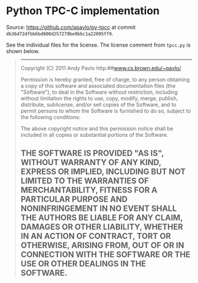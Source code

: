# Python TPC-C implementation

Source: https://github.com/apavlo/py-tpcc at commit
`db36d72dfbb6bd800d257279be9bbc1a22095ff9`.

See the individual files for the license. The license comment from `tpcc.py` is
shown below.

> -----------------------------------------------------------------------
> Copyright (C) 2011
> Andy Pavlo
> http:##www.cs.brown.edu/~pavlo/
>
> Permission is hereby granted, free of charge, to any person obtaining
> a copy of this software and associated documentation files (the
> "Software"), to deal in the Software without restriction, including
> without limitation the rights to use, copy, modify, merge, publish,
> distribute, sublicense, and/or sell copies of the Software, and to
> permit persons to whom the Software is furnished to do so, subject to
> the following conditions:
>
> The above copyright notice and this permission notice shall be
> included in all copies or substantial portions of the Software.
>
> THE SOFTWARE IS PROVIDED "AS IS", WITHOUT WARRANTY OF ANY KIND,
> EXPRESS OR IMPLIED, INCLUDING BUT NOT LIMITED TO THE WARRANTIES OF
> MERCHANTABILITY, FITNESS FOR A PARTICULAR PURPOSE AND NONINFRINGEMENT
> IN NO EVENT SHALL THE AUTHORS BE LIABLE FOR ANY CLAIM, DAMAGES OR
> OTHER LIABILITY, WHETHER IN AN ACTION OF CONTRACT, TORT OR OTHERWISE,
> ARISING FROM, OUT OF OR IN CONNECTION WITH THE SOFTWARE OR THE USE OR
> OTHER DEALINGS IN THE SOFTWARE.
> -----------------------------------------------------------------------
